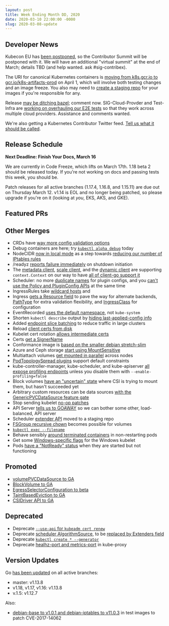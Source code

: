 ```yaml
---
layout: post
title: Week Ending Month DD, 2020
date: 2020-03-10 22:00:00 -0000
slug: 2020-03-08-update
---
```


## Developer News

Kubecon EU has [been postponed](https://events.linuxfoundation.org/kubecon-cloudnativecon-europe/attend/novel-coronavirus-update/), so the Contributor Summit will be postponed with it. We will have an additional "virtual summit" at the end of March; details TBD (and help wanted. ask #sig-contribex).

The URI for canonical Kubernetes containers is [moving from k8s.gcr.io to gcr.io/k8s-artifacts-prod](https://groups.google.com/forum/?utm_medium=email&utm_source=footer#!topic/kubernetes-dev/MkXnkTSJ_vs) on April 1, which will involve both testing changes and an image freeze. You also may need to [create a staging repo](https://github.com/kubernetes/k8s.io/tree/master/k8s.gcr.io#creating-staging-repos) for your images if you're responsible for any.

Release [may be ditching bazel](https://github.com/kubernetes/kubernetes/issues/88553); comment now.  SIG-Cloud-Provder and Test-Infra are [working on overhauling our E2E tests](https://docs.google.com/document/d/17z9zaiezfthOHrhsLRMywg010NAk3AxxylGnDdS6Qqc/edit?ts=5e600fcf) so that they work across multiple cloud providers. Assistance and comments wanted.

We're also getting a Kubernetes Contributor Twitter feed.  [Tell us what it should be called](https://github.com/kubernetes/community/issues/4554).

## Release Schedule

**Next Deadline: Finish Your Docs, March 16**

We are currently in Code Freeze, which lifts on March 17th.  1.18 beta 2 should be released today.  If you're not working on docs and passing tests this week, you should be.

Patch releases for all active branches (1.17.4, 1.16.8, and 1.15.11) are due out on Thursday March 12.  v1.14 is EOL and no longer being patched, so please upgrade if you're on it (looking at *you*, EKS, AKS, and GKE).

## Featured PRs


## Other Merges


* CRDs have [way more config validation options](https://github.com/kubernetes/kubernetes/pull/88076)
* Debug containers are here; try [`kubectl alpha debug`](https://github.com/kubernetes/kubernetes/pull/88004) today
* NodeCIDR [now in local mode](https://github.com/kubernetes/kubernetes/pull/88935) as a step towards [reducing our number of IPtables rules](https://github.com/kubernetes/enhancements/blob/master/keps/sig-network/20191104-iptables-no-cluster-cidr.md)
* /readyz [reports failure immediately](https://github.com/kubernetes/kubernetes/pull/88911) on shutdown initiation
* The [metadata client](https://github.com/kubernetes/kubernetes/pull/88910), [scale client](https://github.com/kubernetes/kubernetes/pull/88599), and the [dynamic client](https://github.com/kubernetes/kubernetes/pull/88906) are supporting `context.Context` on our way to have [all of client-go support it](https://github.com/kubernetes/enhancements/blob/master/keps/sig-api-machinery/20200123-client-go-ctx.md)
* Scheduler: no more [duplicate names](https://github.com/kubernetes/kubernetes/pull/88870) for plugin configs, and you [can't use the Policy and PluginConfig APIs](https://github.com/kubernetes/kubernetes/pull/88864) at the same time
* IngressRules take [wildcard hosts](https://github.com/kubernetes/kubernetes/pull/88858) and
* Ingress [gets a Resource field](https://github.com/kubernetes/kubernetes/pull/88775) to pave the way for alternate backends, [PathType](https://github.com/kubernetes/kubernetes/pull/88587) for extra validation flexibility, and [IngressClass](https://github.com/kubernetes/kubernetes/pull/88509) for configuration
* EventRecorded [uses the default namespace](https://github.com/kubernetes/kubernetes/pull/88815), not `kube-system`
* Shorten `kubectl describe` output by [hiding last-applied-config info](https://github.com/kubernetes/kubernetes/pull/88758)
* Added [endpoint slice batching](https://github.com/kubernetes/kubernetes/pull/88745) to reduce traffic in large clusters
* Reload [client certs from disk](https://github.com/kubernetes/kubernetes/pull/79083)
* Kubelet cert rotation [allows intermediate certs](https://github.com/kubernetes/kubernetes/pull/88744)
* Certs [get a SignerName](https://github.com/kubernetes/kubernetes/pull/86476)
* Conformance image is [based on the smaller debian stretch-slim](https://github.com/kubernetes/kubernetes/pull/88702)
* Azure and Ceph storage [start using MountSensitive](https://github.com/kubernetes/kubernetes/pull/88684)
* Multiattach volumes [get mounted in parallel](https://github.com/kubernetes/kubernetes/pull/88678) across nodes
* [PodTopologySpread plugins](https://github.com/kubernetes/kubernetes/pull/88671) support default constraints
* kube-controller-manager, kube-scheduler, and kube-apiserver [all expose profiling endpoints](https://github.com/kubernetes/kubernetes/pull/88663) unless you disable them with `--enable-profiling=false`
* Block volumes [have an "uncertain" state](https://github.com/kubernetes/kubernetes/pull/88660) where CSI is trying to mount them, but hasn't succeeded yet
* Arbitrary custom resources can be data sources [with the GenericPVCDataSource feature gate](https://github.com/kubernetes/kubernetes/pull/88636)
* Stop sending kubelet [no-op patches](https://github.com/kubernetes/kubernetes/pull/88591)
* API Server [tells us to GOAWAY](https://github.com/kubernetes/kubernetes/pull/88567) so we can bother some other, load-balanced, API server
* Scheduler [extender API](https://github.com/kubernetes/kubernetes/pull/88540) moved to a staging repo
* [FSGroup recursive chown](https://github.com/kubernetes/kubernetes/pull/88488) becomes possible for volumes
* [`kubectl exec --filename`](https://github.com/kubernetes/kubernetes/pull/88460)
* Behave sensibly [around terminated containers](https://github.com/kubernetes/kubernetes/pull/88440) in non-restarting pods
* Get some [Windows-specific flags](https://github.com/kubernetes/kubernetes/pull/88287) for the Windows kubelet
* Pods [have a "NotReady" status](https://github.com/kubernetes/kubernetes/pull/88240) when they are started but not functioning


## Promoted

* [volumePVCDataSource to GA](https://github.com/kubernetes/kubernetes/pull/88686)
* [BlockVolume to GA](https://github.com/kubernetes/kubernetes/pull/88673)
* [EgressSelectorConfiguration to beta](https://github.com/kubernetes/kubernetes/pull/88502)
* [TaintBasedEviction to GA](https://github.com/kubernetes/kubernetes/pull/87487)
* [CSIDriver API to GA](https://github.com/kubernetes/kubernetes/pull/84814)

## Deprecated

* Deprecate [`--use-api` for `kubeadm cert renew`](https://github.com/kubernetes/kubernetes/pull/88827)
* Deprecate [scheduler AlgorithmSource](https://github.com/kubernetes/kubernetes/pull/87999), to be [replaced by Extenders field](https://github.com/kubernetes/kubernetes/pull/88768)
* Deprecate [`kubectl create * --generator`](https://github.com/kubernetes/kubernetes/pull/88655)
* Deprecate [healhz-port and metrics-port](https://github.com/kubernetes/kubernetes/pull/88512) in kube-proxy

## Version Updates

Go [has been updated](https://groups.google.com/forum/?utm_medium=email&utm_source=footer#!topic/kubernetes-dev/QEmis0MsRUg) on all active branches:

* master: v1.13.8
* v1.18, v1.17, v1.16: v1.13.8
* v.1.5: v1.12.7

Also:

* [debian-base to v1.0.1 and debian-iptables to v11.0.3](https://github.com/kubernetes/kubernetes/pull/88790) in test images to patch CVE-2017-14062
